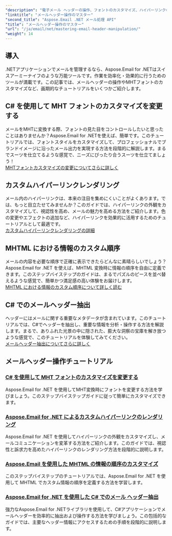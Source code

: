 ```yaml
---
"description": "電子メール ヘッダーの操作、フォントのカスタマイズ、ハイパーリンクのレンダリング、および MHTML 情報の順序付けに関するステップ バイ ステップ ガイドを含む Aspose.Email for .NET チュートリアルをマスターします。"
"linktitle": "メールヘッダー操作のマスター"
"second_title": "Aspose.Email .NET メール処理 API"
"title": "メールヘッダー操作のマスター"
"url": "/ja/email/net/mastering-email-header-manipulation/"
"weight": 14
---
```


## 導入

.NETアプリケーションでメールを管理するなら、Aspose.Email for .NETはスイスアーミーナイフのような万能ツールです。作業を効率化・効果的に行うためのツールが満載です。この記事では、メールヘッダーの操作やMHTフォントのカスタマイズなど、画期的なチュートリアルをいくつかご紹介します。

## C# を使用して MHT フォントのカスタマイズを変更する  
メールをMHTに変換する際、フォントの見た目をコントロールしたいと思ったことはありませんか？Aspose.Email for .NETを使えば、簡単です。このチュートリアルでは、フォントスタイルをカスタマイズして、プロフェッショナルでブランドイメージに沿ったメール出力を実現する方法を段階的に解説します。まるでスーツを仕立てるような感覚で、ニーズにぴったり合うスーツを仕立てましょう！  
[MHTフォントカスタマイズの変更についてさらに詳しく](./changing-mht-font-customization/)  

## カスタムハイパーリンクレンダリング  
メール内のハイパーリンクは、本来の注目を集めにくいことがよくあります。では、もっと目立たせてみませんか？このガイドでは、ハイパーリンクの外観をカスタマイズして、視認性を高め、メールの魅力を高める方法をご紹介します。色の変更やエフェクトの追加など、ハイパーリンクを効果的に活用するためのチュートリアルとして最適です。  
[カスタムハイパーリンクレンダリングの詳細](./custom-hyperlink-rendering/)  

## MHTML における情報のカスタム順序  
メールの内容を必要な順序で正確に表示できたらどんなに素晴らしいでしょう？Aspose.Email for .NET を使えば、MHTML 変換時に情報の順序を自由に定義できます。このステップバイステップのガイドは、まるでパズルのピースを並べ替えるような感覚で、簡単かつ満足感の高い体験をお届けします。  
[MHTML における情報のカスタム順序について詳しく読む](./custom-order-of-information-in-mhtml/)  

## C# でのメールヘッダー抽出  
ヘッダーにはメールに関する重要なメタデータが含まれています。このチュートリアルでは、C#でヘッダーを抽出し、重要な情報を分析・操作する方法を解説します。まるで、ありふれた光景の中に隠された、膨大な洞察の宝庫を解き放つような感覚で、このチュートリアルを体験してみてください。  
[メールヘッダー抽出についてさらに詳しく](./email-header-extraction/)  

## メールヘッダー操作チュートリアル
### [C# を使用して MHT フォントのカスタマイズを変更する](./changing-mht-font-customization/)
Aspose.Email for .NET を使用してMHT変換時にフォントを変更する方法を学びましょう。このステップバイステップガイドに従って簡単にカスタマイズできます。
### [Aspose.Email for .NET によるカスタムハイパーリンクのレンダリング ](./custom-hyperlink-rendering/)
Aspose.Email for .NET を使用してハイパーリンクの外観をカスタマイズし、メールコミュニケーションを変革する方法をご紹介します。このガイドでは、視認性と訴求力を高めたハイパーリンクのレンダリング方法を段階的に説明します。
### [Aspose.Email を使用した MHTML の情報の順序のカスタマイズ](./custom-order-of-information-in-mhtml/)
このステップバイステップのチュートリアルでは、Aspose.Email for .NET を使用して MHTML でカスタム情報の順序を定義する方法を学習します。
### [Aspose.Email for .NET を使用した C# でのメール ヘッダー抽出](./email-header-extraction/)
強力なAspose.Email for .NETライブラリを使用して、C#アプリケーションでメールヘッダーを効率的に抽出および操作する方法を学びましょう。この包括的なガイドでは、主要なヘッダー情報にアクセスするための手順を段階的に説明します。